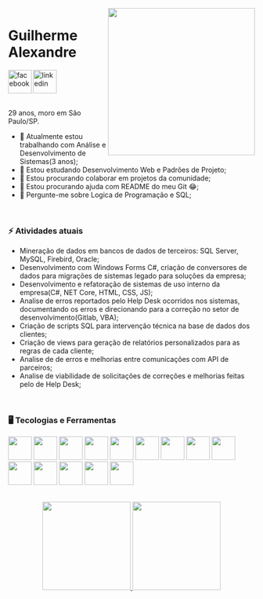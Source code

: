 
<img align="right" width="300px" src="https://camo.githubusercontent.com/7ff31bf674c5358f243c50ad2d3709af50a98c28e1f478dcc898309b973a4099/68747470733a2f2f73757065722e616272696c2e636f6d2e62722f77702d636f6e74656e742f75706c6f6164732f323031362f30392f73757065725f696d676761746f5f6469676974616e646f5f302e676966">
<div dsplay="inline-block">
 <h1 align="left">Guilherme Alexandre</h1>
 <a target="_blank" href="https://www.facebook.com/guilherme.alexandre.5/">
    <img align="left" width="48px" src="https://cdn.jsdelivr.net/gh/devicons/devicon/icons/facebook/facebook-original.svg" alt="facebook" style="vertical-align:top;">
  </a> 
  <a target="_blank" href="https://www.linkedin.com/in/guilherme-alexandre-34b565168/">
    <img width="48px" src="https://cdn.jsdelivr.net/gh/devicons/devicon/icons/linkedin/linkedin-original.svg" alt="linkedin" style="vertical-align:top;">
  </a>
</div>

<br />

29 anos, moro em São Paulo/SP.

- 🔭 Atualmente estou trabalhando com Análise e Desenvolvimento de Sistemas(3 anos);
- 🌱 Estou estudando Desenvolvimento Web e Padrões de Projeto;
- 👯 Estou procurando colaborar em projetos da comunidade;
- 🤔 Estou procurando ajuda com README do meu Git 😂;
- 💬 Pergunte-me sobre Logica de Programação e SQL;

<br />

### ⚡ Atividades atuais

- Mineração de dados em bancos de dados de terceiros: SQL Server, MySQL, Firebird, Oracle; 
- Desenvolvimento com Windows Forms C#, criação de conversores de dados para migrações de sistemas legado para soluções da empresa;
- Desenvolvimento e refatoração de sistemas de uso interno da empresa(C#, NET Core, HTML, CSS, JS);
- Analise de erros reportados pelo Help Desk ocorridos nos sistemas, documentando os erros e direcionando para a correção no setor de desenvolvimento(Gitlab, VBA); 
- Criação de scripts SQL para intervenção técnica na base de dados dos clientes;
- Criação de views para geração de relatórios personalizados para as regras de cada cliente;
- Analise de de erros e melhorias entre comunicações com API de parceiros;
- Analise de viabilidade de solicitações de correções e melhorias feitas pelo de Help Desk; 

<br />

### 🖥️ Tecologias e Ferramentas

<section style>
  <img height="48" src="https://cdn.jsdelivr.net/gh/devicons/devicon/icons/csharp/csharp-original.svg" />
  <img height="48" src="https://cdn.jsdelivr.net/gh/devicons/devicon/icons/dotnetcore/dotnetcore-original.svg" />
  <img height="48" src="https://cdn.jsdelivr.net/gh/devicons/devicon/icons/microsoftsqlserver/microsoftsqlserver-plain-wordmark.svg" />
  <img height="48" src="https://cdn.jsdelivr.net/gh/devicons/devicon/icons/mysql/mysql-original.svg" />
  <img height="48" src="https://cdn.jsdelivr.net/gh/devicons/devicon/icons/postgresql/postgresql-original.svg" />
  <img height="48" src="https://cdn.jsdelivr.net/gh/devicons/devicon/icons/react/react-original.svg" />
  <img height="48" src="https://cdn.jsdelivr.net/gh/devicons/devicon/icons/sass/sass-original.svg" />        
  <img height="48" src="https://cdn.jsdelivr.net/gh/devicons/devicon/icons/html5/html5-original.svg" />
  <img height="48" src="https://cdn.jsdelivr.net/gh/devicons/devicon/icons/javascript/javascript-original.svg" />
  <img height="48" src="https://cdn.jsdelivr.net/gh/devicons/devicon/icons/css3/css3-original.svg" />
  <img height="48" src="https://cdn.jsdelivr.net/gh/devicons/devicon/icons/nodejs/nodejs-original.svg" />
  <img height="48" src="https://cdn.jsdelivr.net/gh/devicons/devicon/icons/materialui/materialui-original.svg" />
  <img height="48" src="https://cdn.jsdelivr.net/gh/devicons/devicon/icons/typescript/typescript-original.svg" />
  <img height="48" src="https://cdn.jsdelivr.net/gh/devicons/devicon/icons/git/git-original.svg" />
          
</section> 
        
 <br />
 
<p align="center">
 <a href="https://github.com/jeniblodev">
   <img height="180em" src="https://github-readme-stats-eight-theta.vercel.app/api?username=guialexandree&show_icons=true&theme=algolia&include_all_commits=true&count_private=true"/>
   <img height="180em" src="https://github-readme-stats-eight-theta.vercel.app/api/top-langs/?username=guialexandree&layout=compact&langs_count=8&theme=algolia"/>
 </a>
</p>
    
<!--
**guialexandree/guialexandree** is a ✨ _special_ ✨ repository because its `README.md` (this file) appears on your GitHub profile.

Here are some ideas to get you started:

- 🔭 I’m currently working on ...
- 🌱 I’m currently learning ...
- 👯 I’m looking to collaborate on ...
- 🤔 I’m looking for help with ...
- 💬 Ask me about ...
- 📫 How to reach me: ...
- 😄 Pronouns: ...
- ⚡ Fun fact: ...
-->
